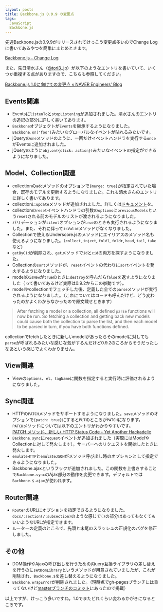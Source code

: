```yaml
---
layout: posts
title: Backbone.js 0.9.9 の変更点
tags: 
  JavaScript
  Backbone.js
---
```


先週Backbone.jsの0.9.9がリリースされてけっこう変更点多いのでChange Logに書いてあるやつを簡単にまとめときます。

[Backbone.js - Change Log](http://backbonejs.org/#changelog)

また、先日清水さん（[@tori3_jp](https://twitter.com/tori3_jp)）が以下のようなエントリを書いていて、いくつか重複する点がありますので、こちらも参照してください。

[Backbone.js 1.0に向けての変更点 « NAVER Engineers' Blog](http://tech.naver.jp/blog/?p=2342)

## Events関連

* Eventsに`listenTo`と`stopListening`が追加されました。清水さんのエントリの追記の部分に詳しく書いてあります。
* `Backbone`オブジェクトが`Events`を継承するようになりました。`Backbone.on('foo')`みたいなグローバルなイベントが貼れるみたいです。
* jQueryの`one`メソッドのように、一回だけイベントハンドラを実行する`once`がEventsに追加されました。
* jQueryのように`obj.on({click: action})`みたいなイベントの指定ができるようになりました。

## Model、Collection関連

* collectionの`add`メソッドのオプションで`{merge: true}`が指定されていた場合、既存のモデルを更新するようになりました。これも清水さんのエントリに詳しく書いてあります。
* collectionに`update`メソッドが追加されました。詳しくは[ドキュメント](http://backbonejs.org/#Collection-update)を。
* collectionの`reset`イベントハンドラの引数の`options`に`previousModels`という`reset`される前のモデルのリストが渡されるようになりました。
* バリデーションが`silent`オプションが`true`のときも実行されるようになりました。また、それに伴って`isValid`メソッドがなくなりました。
* Collectionで使えるUnderscore.jsのメソッドにエイリアスのメソッド名も使えるようになりました。（`collect`, `inject`, `foldl`, `foldr`, `head`, `tail`, `take`など）
* `getByCid`が削除され、`get`メソッドで`id`と`cid`の両方を探すようになりました。
* Collectionの`sort`メソッドが、`reset`イベントの代わりに`sort`イベントを発火するようになりました。
* modelの`isNew`が`true`のときに`destroy`を呼んだら`false`を返すようになりました（って書いてあるけど実際は0.9.2からこの挙動です）。
* modelやcollectionでフェッチした後、定義した全ての`parse`メソッドが実行されるようになりました。（これについてはコードも呼んだけど、どう変わったのかよくわからなかったので原文載せときます）

> After fetching a model or a collection, all defined `parse` functions will now be run. So fetching a collection and getting back new models could cause both the collection to parse the list, and then each model to be parsed in turn, if you have both functions defined.

collectionでfetchしたときに新しいmodelがあったらそのmodelに対しても`parse`が呼ばれるみたいな感じな気がするんだけど0.9.2のころからそうだったしなあという感じでよくわかりません。

## View関連

* Viewの`options`、`el`、`tagName`に関数を指定すると実行時に評価されるようになりました。

## Sync関連

* HTTPの`PATCH`メソッドをサポートするようになりました。`save`メソッドのオプションで`{patch: true}`にすると`PUT`のところが`PATCH`になります。  
  `PATCH`メソッドについては以下のエントリがわかりやすいです。  
  [PATCH メソッド、新しい HTTP Status Code - Yet Another Hackadelic](http://d.hatena.ne.jp/ZIGOROu/20120211/1328982756)
* `Backbone.sync`に`request`イベントが追加されました（実際にはModelやCollectionに対して発火します）。サーバーへのリクエストを開始したときに発火します。
* `emulateHTTP`と`emulateJSON`がメソッド呼び出し時のオプションとして指定できるようになりました。
* Backbone.ajaxというフックが追加されました。この関数を上書きすることで`Backbone.sync`のAjax部分の動作を変更できます。デフォルトでは`Backbone.$.ajax`が使われます。

## Router関連

* `Router`のURLにオプションを指定できるようになりました。`docs/:section(/:subsection)`のような感じで`()`の部分はあってもなくてもいいようなURLが指定できます。
* ルーターの定義のところで、先頭と末尾のスラッシュの正規化のバグを修正しました。

## その他

* DOM操作やAjaxの呼び出しを行うためのjQuery互換ライブラリの差し替えを行うのに`setDomLibrary`というメソッドが用意されていましたが、これが削除され、`Backbone.$`を差し替えるようになりました。
* `Backbone.wrapError`が削除されました。（現時点でgh-pagesブランチには乗ってないけど[masterブランチのコミット](https://github.com/documentcloud/backbone/commit/5a4d405f640ac4b843e8c3ffd6eb0ae52d7f9b4a)にあったので掲載）

以上ですが、けっこう多いですね。1.0でまたどれくらい変わるかがきになるところです。
